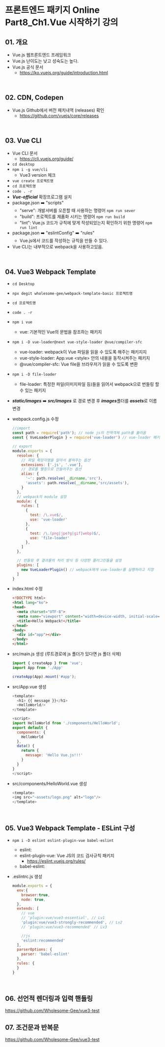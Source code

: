 # 프론트엔드 패키지 Online Part8_Ch1.Vue 시작하기 강의
## 01. 개요
- Vue.js 웹프론트엔드 프레임워크
- Vue.js 난이도는 낮고 성숙도는 높다.
- Vue.js 공식 문서
  - <a href="https://ko.vuejs.org/guide/introduction.html">https://ko.vuejs.org/guide/introduction.html</a>
<br/>

## 02. CDN, Codepen
- Vue.js Github에서 버전 패치내역 (releases) 확인
  - <a href="https://github.com/vuejs/core/releases">https://github.com/vuejs/core/releases</a>
<br/>

## 03. Vue CLI
- Vue CLI 문서
  - <a href="https://cli.vuejs.org/guide/">https://cli.vuejs.org/guide/</a>
- `cd desktop`
- `npm i -g vue/cli`
  - Vue3 version 체크
- `vue create 프로젝트명`
- `cd 프로젝트명`
- `code . -r`
- ***Vue-official*** 확장프로그램 설치
- package.json ➡️ "scripts"
  - "serve": 개발서버를 오픈할 때 사용하는 명령어 `npm run sever`
  - "build": 프로젝트를 제품화 시키는 명령어 `npm run build`
  - "lint": Vue.js 코드가 규칙에 맞게 작성되었는지 확인하기 위한 명령어 `npm run lint`
- package.json ➡️ "eslintConfig" ➡️ "rules"
  - Vue.js에서 코드를 작성하는 규칙을 만들 수 있다.
- Vue CLI는 내부적으로 webpack을 사용하고있음.

<br/>

## 04. Vue3 Webpack Template
- `cd Desktop`
- `npx degit wholesome-gee/webpack-template-basic 프로젝트명`
- `cd 프로젝트명`
- `code . -r`
- `npm i vue`
  - vue: 기본적인 Vue의 문법을 참조하는 패키지
- `npm i -D vue-loader@next vue-style-loader @vue/compiler-sfc`
  - vue-loader: webpack이 Vue 파일을 읽을 수 있도록 해주는 패키지지
  - vue-style-loader: App.vue \<style> 안의 내용을 동작시켜주는 패키지
  - @vue/compiler-sfc: Vue file을 브라우저가 읽을 수 있도록 변환
- `npm i -D file-loader`
  - file-loader: 특정한 파일(이미지파일 등)들을 읽어서 webpack으로 번들링 할 수 있는 패키지
- ***static/images*** ➡️ ***src/images*** 로 경로 변경 후 ***images***폴더를 ***assets***로 이름 변경
- webpack.config.js 수정
  ```js
  //import 
  const path = require('path'); // node js의 전역객체 path를 불러옴
  const { VueLoaderPlugin } = require('vue-loader') // vue-loader 패키지내의 VueLoaderPlugin 변수를 불러옴

  // export
  module.exports = {  
    resolve: {
      // 파일 확장자명을 알아서 붙혀주는 옵션
      extensions: ['.js', '.vue'],
      // 경로를 별칭으로 만들어주는 옵션
      alias: {
        '~': path.resolve(__dirname,'src'),
        'assets': path.resolve(__dirname,'src/assets'),
      }
    },
    // webpack의 module 설정
    module: {
      rules: [
        {
          test: /\.vue$/,
          use: 'vue-loader'
        },
        {
          test: /\.(png|jpe?g|gif|webp)$/,
          use: 'file-loader'
        },
      ]
    },

    // 번들링 후 결과물의 처리 방식 등 다양한 플러그인들을 설정
    plugins: [
      new VueLoaderPlugin() // webpack에게 vue-loader를 실행하라고 지정
    ]
  }
  ```
- index.html 수정
  ```html
  <!DOCTYPE html>
  <html lang="ko">
  <head>
    <meta charset="UTF-8">
    <meta name="viewport" content="width=device-width, initial-scale=1.0">
    <title>Hello Webpack!</title>
  </head>
  <body>
    <div id="app"></div>
  </body>
  </html>
  ```
- src/main.js 생성 (루트경로에 js 폴더가 있다면 js 폴더 삭제)
  ```js
  import { createApp } from 'vue';
  import App from './App'

  createApp(App).mount('#app');
  ```

- src/App.vue 생성
  ```js
  <template>
    <h1> {{ message }}</h1>
    <HelloWorld/>
  </template>

  <script>
  import HelloWorld from './components/HelloWorld';
  export default {
    components: {
      HelloWorld
    },
    data() {
      return {
        message: 'Hello Vue.js!!!'
      }
    }
  }
  </script>
  ```
- src/components/HelloWorld.vue 생성
  ```js
  <template>
  <img src="~assets/logo.png" alt="logo"/>
  </template>
  ```

<br/>

## 05. Vue3 Webpack Template - ESLint 구성
- `npm i -D eslint eslint-plugin-vue babel-eslint`
  - eslint: 
  - eslint-plugin-vue: Vue JS의 코드 검사규칙 패키지
    - <a href="https://eslint.vuejs.org/rules/">https://eslint.vuejs.org/rules/</a>
  - babel-eslint: 

- .eslintrc.js 생성
  ```js
  module.exports = {
    env:{
      browser:true,
      node: true,
    },
    extends: [
      // vue
      // 'plugin:vue/vue3-essential', // Lv1
      'plugin:vue/vue3-strongly-recommended', // Lv2
      // 'plugin:vue/vue3-recommended' // Lv3
  
      //js
      'eslint:recommended'
    ],
    parserOptions: {
      parser: 'babel-eslint'
    },
    rules: {
    }
  }
  ```

<br/>

## 06. 선언적 렌더링과 입력 핸들링
<a href="https://github.com/Wholesome-Gee/vue3-test">https://github.com/Wholesome-Gee/vue3-test</a>
<br/>

## 07. 조건문과 반복문
<a href="https://github.com/Wholesome-Gee/vue3-test">https://github.com/Wholesome-Gee/vue3-test</a>
<br/>

